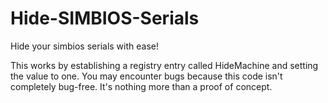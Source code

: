 # Hide-SIMBIOS-Serials
Hide your simbios serials with ease!

This works by establishing a registry entry called HideMachine and setting the value to one.
You may encounter bugs because this code isn't completely bug-free. It's nothing more than a proof of concept.
